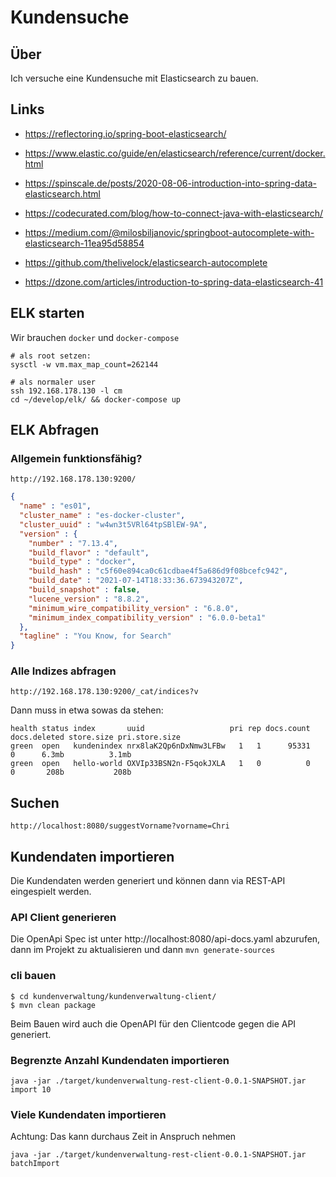 # Kundensuche

## Über

Ich versuche eine Kundensuche mit Elasticsearch zu bauen.

## Links

* https://reflectoring.io/spring-boot-elasticsearch/
* https://www.elastic.co/guide/en/elasticsearch/reference/current/docker.html
* https://spinscale.de/posts/2020-08-06-introduction-into-spring-data-elasticsearch.html
* https://codecurated.com/blog/how-to-connect-java-with-elasticsearch/

* https://medium.com/@milosbiljanovic/springboot-autocomplete-with-elasticsearch-11ea95d58854
* https://github.com/thelivelock/elasticsearch-autocomplete

* https://dzone.com/articles/introduction-to-spring-data-elasticsearch-41

## ELK starten

Wir brauchen `docker` und `docker-compose`

    # als root setzen:
    sysctl -w vm.max_map_count=262144
    
    # als normaler user
    ssh 192.168.178.130 -l cm
    cd ~/develop/elk/ && docker-compose up

## ELK Abfragen

### Allgemein funktionsfähig?

    http://192.168.178.130:9200/
    
    
```json
{
  "name" : "es01",
  "cluster_name" : "es-docker-cluster",
  "cluster_uuid" : "w4wn3t5VRl64tpSBlEW-9A",
  "version" : {
    "number" : "7.13.4",
    "build_flavor" : "default",
    "build_type" : "docker",
    "build_hash" : "c5f60e894ca0c61cdbae4f5a686d9f08bcefc942",
    "build_date" : "2021-07-14T18:33:36.673943207Z",
    "build_snapshot" : false,
    "lucene_version" : "8.8.2",
    "minimum_wire_compatibility_version" : "6.8.0",
    "minimum_index_compatibility_version" : "6.0.0-beta1"
  },
  "tagline" : "You Know, for Search"
}
```

### Alle Indizes abfragen

    http://192.168.178.130:9200/_cat/indices?v

Dann muss in etwa sowas da stehen:

    health status index       uuid                   pri rep docs.count docs.deleted store.size pri.store.size
    green  open   kundenindex nrx8laK2Qp6nDxNmw3LFBw   1   1      95331            0      6.3mb          3.1mb
    green  open   hello-world OXVIp33BSN2n-F5qokJXLA   1   0          0            0       208b           208b

## Suchen

    http://localhost:8080/suggestVorname?vorname=Chri
    
    

## Kundendaten importieren

Die Kundendaten werden generiert und können dann via REST-API eingespielt werden. 

### API Client generieren
Die OpenApi Spec ist unter http://localhost:8080/api-docs.yaml abzurufen, dann im Projekt zu aktualisieren und dann `mvn generate-sources`

### cli bauen

    $ cd kundenverwaltung/kundenverwaltung-client/
    $ mvn clean package
    
Beim Bauen wird auch die OpenAPI für den Clientcode gegen die API generiert.

### Begrenzte Anzahl Kundendaten importieren

    java -jar ./target/kundenverwaltung-rest-client-0.0.1-SNAPSHOT.jar import 10

### Viele Kundendaten importieren

Achtung: Das kann durchaus Zeit in Anspruch nehmen

    java -jar ./target/kundenverwaltung-rest-client-0.0.1-SNAPSHOT.jar batchImport


